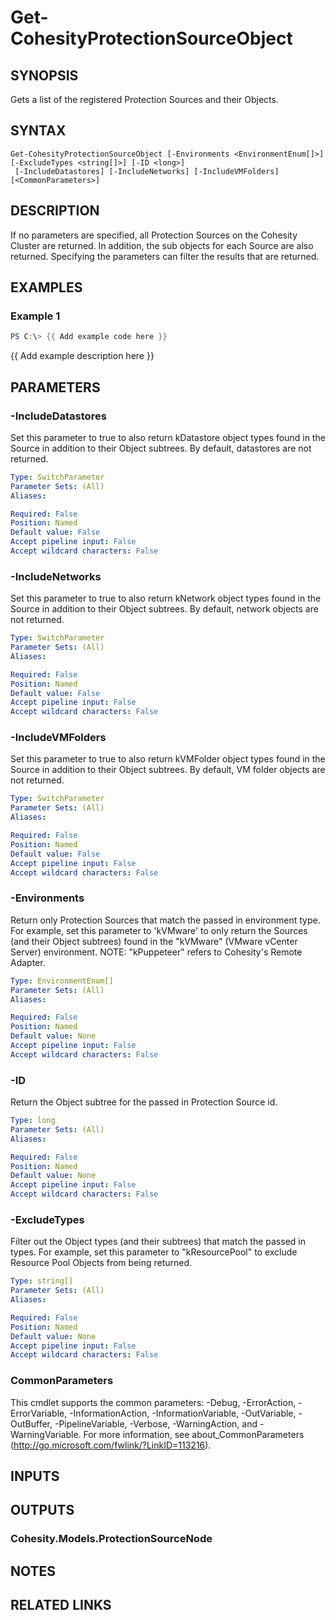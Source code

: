 # Get-CohesityProtectionSourceObject

## SYNOPSIS
Gets a list of the registered Protection Sources and their Objects.

## SYNTAX

```
Get-CohesityProtectionSourceObject [-Environments <EnvironmentEnum[]>] [-ExcludeTypes <string[]>] [-ID <long>]
 [-IncludeDatastores] [-IncludeNetworks] [-IncludeVMFolders] [<CommonParameters>]
```

## DESCRIPTION
If no parameters are specified, all Protection Sources on the Cohesity Cluster are returned.
In addition, the sub objects for each Source are also returned.
Specifying the parameters can filter the results that are returned.

## EXAMPLES

### Example 1
```powershell
PS C:\> {{ Add example code here }}
```

{{ Add example description here }}

## PARAMETERS

### -IncludeDatastores
Set this parameter to true to also return kDatastore object types found in the Source in addition to their Object subtrees.
By default, datastores are not returned.

```yaml
Type: SwitchParameter
Parameter Sets: (All)
Aliases:

Required: False
Position: Named
Default value: False
Accept pipeline input: False
Accept wildcard characters: False
```

### -IncludeNetworks
Set this parameter to true to also return kNetwork object types found in the Source in addition to their Object subtrees.
By default, network objects are not returned.

```yaml
Type: SwitchParameter
Parameter Sets: (All)
Aliases:

Required: False
Position: Named
Default value: False
Accept pipeline input: False
Accept wildcard characters: False
```

### -IncludeVMFolders
Set this parameter to true to also return kVMFolder object types found in the Source in addition to their Object subtrees.
By default, VM folder objects are not returned.

```yaml
Type: SwitchParameter
Parameter Sets: (All)
Aliases:

Required: False
Position: Named
Default value: False
Accept pipeline input: False
Accept wildcard characters: False
```

### -Environments
Return only Protection Sources that match the passed in environment type.
For example, set this parameter to 'kVMware' to only return the Sources (and their Object subtrees) found in the "kVMware" (VMware vCenter Server) environment.
NOTE: "kPuppeteer" refers to Cohesity's Remote Adapter.

```yaml
Type: EnvironmentEnum[]
Parameter Sets: (All)
Aliases:

Required: False
Position: Named
Default value: None
Accept pipeline input: False
Accept wildcard characters: False
```

### -ID
Return the Object subtree for the passed in Protection Source id.

```yaml
Type: long
Parameter Sets: (All)
Aliases:

Required: False
Position: Named
Default value: None
Accept pipeline input: False
Accept wildcard characters: False
```

### -ExcludeTypes
Filter out the Object types (and their subtrees) that match the passed in types.
For example, set this parameter to "kResourcePool" to exclude Resource Pool Objects from being returned.

```yaml
Type: string[]
Parameter Sets: (All)
Aliases:

Required: False
Position: Named
Default value: None
Accept pipeline input: False
Accept wildcard characters: False
```

### CommonParameters
This cmdlet supports the common parameters: -Debug, -ErrorAction, -ErrorVariable, -InformationAction, -InformationVariable, -OutVariable, -OutBuffer, -PipelineVariable, -Verbose, -WarningAction, and -WarningVariable.
For more information, see about_CommonParameters (http://go.microsoft.com/fwlink/?LinkID=113216).

## INPUTS

## OUTPUTS

### Cohesity.Models.ProtectionSourceNode
## NOTES

## RELATED LINKS
